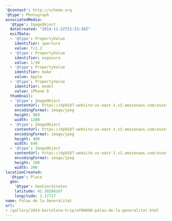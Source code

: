 ```yaml
---
'@context': http://schema.org
'@type': Photograph
associatedMedia:
  '@type': ImageObject
  dateCreated: "2014-11-22T21:23:36Z"
  exifData:
  - '@type': PropertyValue
    identifier: aperture
    value: f/2.2
  - '@type': PropertyValue
    identifier: exposure
    value: 1/30
  - '@type': PropertyValue
    identifier: make
    value: Apple
  - '@type': PropertyValue
    identifier: model
    value: iPhone 6
  thumbnail:
  - '@type': ImageObject
    contentUrl: https://dpb587-website-us-east-1.s3.amazonaws.com/asset/gallery/2014-barcelona-trip/af00008-palau-de-la-generalitat~1280.jpg
    encodingFormat: image/jpeg
    height: 960
    width: 1280
  - '@type': ImageObject
    contentUrl: https://dpb587-website-us-east-1.s3.amazonaws.com/asset/gallery/2014-barcelona-trip/af00008-palau-de-la-generalitat~640w.jpg
    encodingFormat: image/jpeg
    height: 480
    width: 640
  - '@type': ImageObject
    contentUrl: https://dpb587-website-us-east-1.s3.amazonaws.com/asset/gallery/2014-barcelona-trip/af00008-palau-de-la-generalitat~200x200.jpg
    encodingFormat: image/jpeg
    height: 200
    width: 200
locationCreated:
  '@type': Place
  geo:
    '@type': GeoCoordinates
    latitude: 41.38266167
    longitude: 2.17717
name: Palau de la Generalitat
url:
- /gallery/2014-barcelona-trip/af00008-palau-de-la-generalitat.html
---
```


